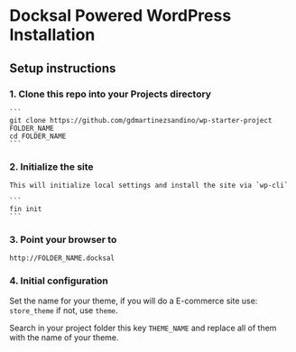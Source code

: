 # Docksal Powered WordPress Installation

## Setup instructions

### 1. Clone this repo into your Projects directory

    ```
    git clone https://github.com/gdmartinezsandino/wp-starter-project FOLDER_NAME
    cd FOLDER_NAME
    ```

### 2. Initialize the site

    This will initialize local settings and install the site via `wp-cli`

    ```
    fin init
    ```

### 3. Point your browser to

    http://FOLDER_NAME.docksal

### 4. Initial configuration
    
Set the name for your theme, if you will do a E-commerce site use: `store_theme` if not, use `theme`.
    
Search in your project folder this key `THEME_NAME` and replace all of them with the name of your theme.
